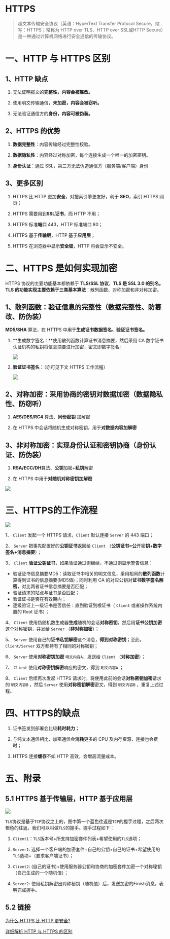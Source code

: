 # HTTPS

> 超文本传输安全协议（英语：HyperText Transfer Protocol Secure，缩写：HTTPS；常称为 HTTP over TLS、HTTP over SSL或HTTP Secure）是一种通过计算机网络进行安全通信的传输协议。

# 一、HTTP 与 HTTPS 区别

## 1、HTTP 缺点

1. 无法证明报文的**完整性，内容会被篡改。**

2. 使用明文传输通信，**未加密，内容会被窃听。**

3. 无法验证通信方的**身份，内容可被伪装。**

## 2、HTTPS 的优势

1. **数据完整性**：内容传输经过完整性校验。

2. **数据隐私性**：内容经过对称加密，每个连接生成一个唯一的加密密钥。

3. **身份认证**：通过 SSL，第三方无法伪造通信方（服务端/客户端）身份

## 3、更多区别

1. HTTPS 比 HTTP 更加**安全**，对搜索引擎更友好，利于 **SEO**，索引 HTTPS 网页；

2. HTTPS 需要用到**SSL证书**，而 HTTP 不用；

3. HTTPS 标准**端口** 443，HTTP 标准端口 80；

4. HTTPS 基于**传输层**，HTTP 基于**应用层**；

5. HTTPS 在浏览器中显示**安全锁**，HTTP 将会显示不安全。

# 二、HTTPS 是如何实现加密

HTTPS 协议的主要功能基本都依赖于 **TLS/SSL 协议**，**TLS 是 SSL 3.0 的别名。**TLS 的功能实现主要依赖于**三类基本算法**：散列函数、对称加密和非对称加密。

## 1、散列函数：验证信息的完整性（数据完整性、防篡改、防伪装）

**MD5/SHA** 算法，在 HTTPS 中用于**生成证书数据签名、验证证书签名。**

1. **生成数字签名：**使用散列函数计算证书消息摘要，然后采用 CA 数字证书认证机构的私钥将信息摘要进行加密，密文即数字签名;

    ![](./_media/https/20191012200501.jpg)

2. **验证证书签名：**（亦可见下文 HTTPS 工作流程）

    ![](./_media/https/20191012200512.jpg)

## 2、对称加密：采用协商的密钥对数据加密（数据隐私性、防窃听）

1. **AES/DES/RC4** 算法、**同份密钥** 加解密

2. 在 HTTPS 中会话将随机生成对称密钥，用于**对数据内容加解密**

## 3、非对称加密：实现身份认证和密钥协商（身份认证、防伪装）

1. **RSA/ECC/DH**算法、**公钥**加密+**私钥**解密

2. 在 HTTPS 中用于**对随机对称密钥加解密**

![](./_media/https/20191013094446.jpg)

# 三、HTTPS的工作流程

![](./_media/https/20191013094250.jpg)

1、 `Client` 发起一个 HTTPS 请求，`Client` 默认连接 `Server` 的 443 端口；

2、 `Server` 把事先配置好的**公钥证书**返回给 `Client` （**公钥证书=公**开密**钥**+**数字签名+消息摘要**）；

3、 `Client` **验证公钥证书**，如果验证通过则继续，不通过则显示警告信息：

- 验证证书信息摘要MD5：读取证书中相关的明文信息，采用相同的**散列函数**计算得到证书的信息摘要(MD5值)；同时利用 CA 的对应公钥对**证书数字签名解密**，对比两者证书信息摘要是否匹配；
- 验证请求的站点与证书是否匹配；
- 验证证书是否在有效期内；
- 逐级验证上一级证书是否信任：直到验证到根证书（ `Client` 或者操作系统内置的 Root 证书）；

4、 `Client` 使用伪随机数生成器**生成**随机的会话**对称密钥**，然后用**证书公钥加密**这个对称密钥，并发给 `Server` （**非对称加密**）；

5、 `Server` 使用自己的**证书私钥解密**这个消息，**得到对称密钥**；至此，`Client/Server` 双方都持有了相同的对称密钥；

6、 `Server` 使用**对称密钥加密** `明文内容A`，发送给 `Client` （**对称加密**）；

7、 `Client` 使用**对称密钥解密**响应的密文，得到 `明文内容A` ；

8、 `Client` 后续再次发起 HTTPS 请求时，将使用此前的会话**对称密钥加密**请求的 `明文内容B` ，然后 `Server` 使用**对称密钥解密**密文，得到 `明文内容B` ，重复上述过程。

# 四、HTTPS的缺点

1. 证书签发到部署会比较**耗时耗力**；

2. 与纯文本通信相比，加密通信会**消耗**更多的 CPU 及内存资源，连接也会费时；

3. HTTPS 连接**缓存**不如 HTTP 高效，会增高流量成本。

# 五、附录

## 5.1 HTTPS 基于传输层，HTTP 基于应用层

![](./_media/https/20203222253.png)

`TLS`协议是基于`TCP`协议之上的，图中第一个蓝色往返是`TCP`的握手过程，之后两次橙色的往返，我们可以叫做`TLS`的握手。握手过程如下：

1. `Client1`：`TLS`版本号+所支持加密套件列表+希望使用的`TLS`选项；

2. `Server1`:   选择一个客户端的加密套件+自己的公钥+自己的证书+希望使用的`TLS`选项+（要求客户端证书）；

3. `Client2`:   (自己的证书)+使用服务器公钥和协商的加密套件加密一个对称秘钥（自己生成的一个随机值）；

4. `Server2`:   使用私钥解密出对称秘钥（随机值）后，发送加密的Finish消息，表明完成握手。

## 5.2 链接

[为什么 HTTPS 比 HTTP 更安全?](https://mp.weixin.qq.com/s/geepUXBRFXK6X8Xocp3YPw)

[详细解析 HTTP 与 HTTPS 的区别](https://juejin.im/entry/58d7635e5c497d0057fae036)